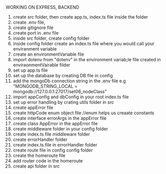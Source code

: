 WORKING ON EXPRESS, BACKEND

1. create src folder, then create app.ts, index.ts file inside the folder
2. create .env file,
3. create gitignore file
4. create port in .env file
5. inside src folder, create config folder
6. inside config folder create an index.ts file where you would call your enviranment variable
7. create an environmentVariable file
8. import dotenv from "dotenv" in the environment variab;le file created in enviraonmentVairable filder
9. set up app.ts file
10. set up the database by creating DB file in config
11. add the mongoDb connection string in the .env file e.g "MONGODB_STRING_LOCAL = mongodb://127.0.0.1:27017/set06_nodeClass"
12. import appConfig and dbConfig in your root index.ts file
13. set up error handling by crating utils folder in src
14. create appError file
15. create httpCode enum object file //enum helps us creaate constants
16. create interface errorArgs in the appError file
17. create class AppError in the appError file
18. create middleware folder in your config folder
19. create index.ts file middleware folder
20. create errorHandler folder
21. create index.ts file in errorHandler folder
22. create route file in config config folder
23. create the homeroute file
24. add router code in the homeroute
25. create api folder in src
